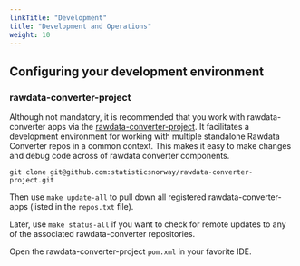 ```yaml
---
linkTitle: "Development"
title: "Development and Operations"
weight: 10
---
```


## Configuring your development environment

### rawdata-converter-project

Although not mandatory, it is recommended that you work with rawdata-converter apps via the [rawdata-converter-project](https://github.com/statisticsnorway/rawdata-converter-project). It facilitates a development environment for working with multiple standalone Rawdata Converter repos in a common context. This makes it easy to make changes and debug code across of rawdata converter components.

```shell
git clone git@github.com:statisticsnorway/rawdata-converter-project.git
```

Then use `make update-all` to pull down all registered rawdata-converter-apps (listed in the `repos.txt` file).

Later, use `make status-all` if you want to check for remote updates to any of the associated rawdata-converter repositories.

Open the rawdata-converter-project `pom.xml` in your favorite IDE.

